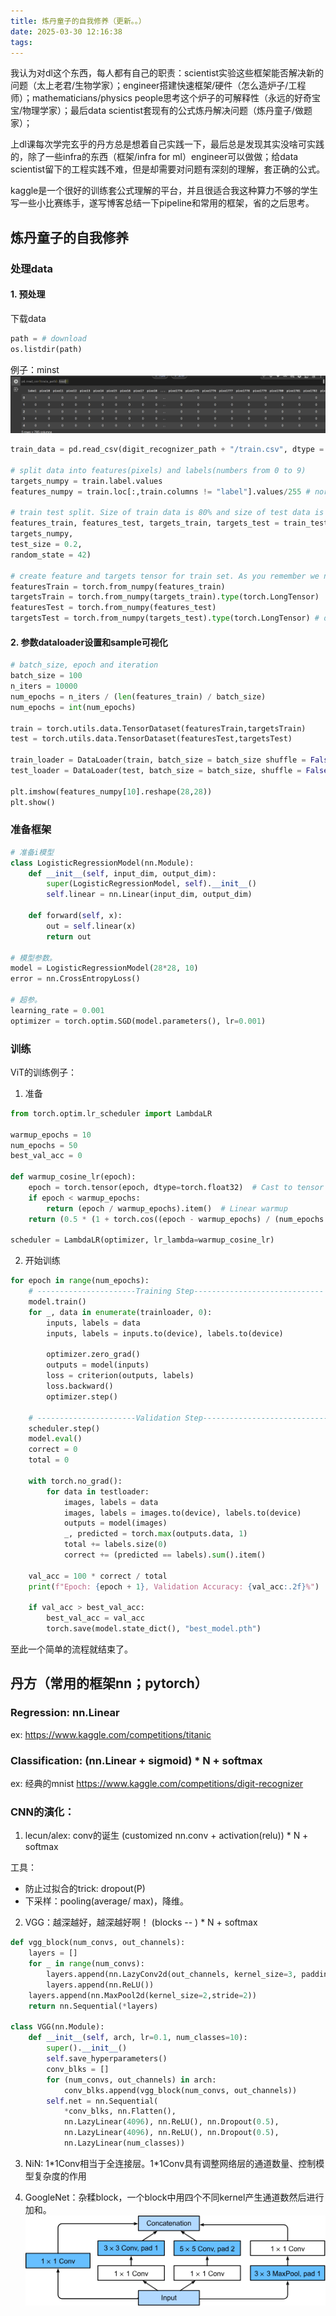 ```yaml
---
title: 炼丹童子的自我修养（更新。。）
date: 2025-03-30 12:16:38
tags:
---
```


我认为对dl这个东西，每人都有自己的职责：scientist实验这些框架能否解决新的问题（太上老君/生物学家）；engineer搭建快速框架/硬件（怎么造炉子/工程师）；mathematicians/physics people思考这个炉子的可解释性（永远的好奇宝宝/物理学家）；最后data scientist套现有的公式炼丹解决问题（炼丹童子/做题家）；

上dl课每次学完玄乎的丹方总是想着自己实践一下，最后总是发现其实没啥可实践的，除了一些infra的东西（框架/infra for ml）engineer可以做做；给data scientist留下的工程实践不难，但是却需要对问题有深刻的理解，套正确的公式。

kaggle是一个很好的训练套公式理解的平台，并且很适合我这种算力不够的学生写一些小比赛练手，遂写博客总结一下pipeline和常用的框架，省的之后思考。

## 炼丹童子的自我修养

### 处理data

#### 1. 预处理
下载data
``` py
path = # download 
os.listdir(path)
 ```

例子：minst
![alt text](image.png)

``` py 
train_data = pd.read_csv(digit_recognizer_path + "/train.csv", dtype = np.float32)

# split data into features(pixels) and labels(numbers from 0 to 9)
targets_numpy = train.label.values
features_numpy = train.loc[:,train.columns != "label"].values/255 # normalization

# train test split. Size of train data is 80% and size of test data is 20%.
features_train, features_test, targets_train, targets_test = train_test_split(features_numpy,
targets_numpy,
test_size = 0.2,
random_state = 42)

# create feature and targets tensor for train set. As you remember we need variable to accumulate gradients. Therefore first we create tensor, then we will create variable
featuresTrain = torch.from_numpy(features_train)
targetsTrain = torch.from_numpy(targets_train).type(torch.LongTensor) 
featuresTest = torch.from_numpy(features_test)
targetsTest = torch.from_numpy(targets_test).type(torch.LongTensor) # data type is long
```

#### 2. 参数dataloader设置和sample可视化
``` py
# batch_size, epoch and iteration
batch_size = 100
n_iters = 10000
num_epochs = n_iters / (len(features_train) / batch_size)
num_epochs = int(num_epochs)

train = torch.utils.data.TensorDataset(featuresTrain,targetsTrain)
test = torch.utils.data.TensorDataset(featuresTest,targetsTest)

train_loader = DataLoader(train, batch_size = batch_size shuffle = False)
test_loader = DataLoader(test, batch_size = batch_size, shuffle = False)

plt.imshow(features_numpy[10].reshape(28,28))
plt.show()
 ```


### 准备框架
``` py
# 准备i模型
class LogisticRegressionModel(nn.Module):
    def __init__(self, input_dim, output_dim):
        super(LogisticRegressionModel, self).__init__()
        self.linear = nn.Linear(input_dim, output_dim)

    def forward(self, x):
        out = self.linear(x)
        return out

# 模型参数。
model = LogisticRegressionModel(28*28, 10)
error = nn.CrossEntropyLoss()

# 超参。
learning_rate = 0.001
optimizer = torch.optim.SGD(model.parameters(), lr=0.001)
 ```

### 训练
ViT的训练例子：

1. 准备
``` py 
from torch.optim.lr_scheduler import LambdaLR

warmup_epochs = 10
num_epochs = 50
best_val_acc = 0

def warmup_cosine_lr(epoch):
    epoch = torch.tensor(epoch, dtype=torch.float32)  # Cast to tensor
    if epoch < warmup_epochs:
        return (epoch / warmup_epochs).item()  # Linear warmup
    return (0.5 * (1 + torch.cos((epoch - warmup_epochs) / (num_epochs - warmup_epochs) * torch.pi))).item()

scheduler = LambdaLR(optimizer, lr_lambda=warmup_cosine_lr)
```
2. 开始训练 
``` py
for epoch in range(num_epochs):
    # ----------------------Training Step-----------------------------
    model.train()
    for _, data in enumerate(trainloader, 0):
        inputs, labels = data
        inputs, labels = inputs.to(device), labels.to(device)

        optimizer.zero_grad()
        outputs = model(inputs)
        loss = criterion(outputs, labels)
        loss.backward()
        optimizer.step()

    # ----------------------Validation Step-----------------------------
    scheduler.step()
    model.eval()
    correct = 0
    total = 0
    
    with torch.no_grad():
        for data in testloader:
            images, labels = data
            images, labels = images.to(device), labels.to(device)
            outputs = model(images)
            _, predicted = torch.max(outputs.data, 1)
            total += labels.size(0)
            correct += (predicted == labels).sum().item()

    val_acc = 100 * correct / total
    print(f"Epoch: {epoch + 1}, Validation Accuracy: {val_acc:.2f}%")

    if val_acc > best_val_acc:
        best_val_acc = val_acc
        torch.save(model.state_dict(), "best_model.pth")
 ```

至此一个简单的流程就结束了。


## 丹方（常用的框架nn；pytorch）

### Regression: nn.Linear
ex: https://www.kaggle.com/competitions/titanic

### Classification: (nn.Linear + sigmoid) * N + softmax
ex: 经典的mnist https://www.kaggle.com/competitions/digit-recognizer

### CNN的演化：
1. lecun/alex: conv的诞生
(customized nn.conv + activation(relu)) * N + softmax 

工具：
* 防止过拟合的trick: dropout(P)
* 下采样：pooling(average/ max)，降维。

2. VGG：越深越好，越深越好啊！
(blocks -- ) * N + softmax

``` py
def vgg_block(num_convs, out_channels):
    layers = []
    for _ in range(num_convs):
        layers.append(nn.LazyConv2d(out_channels, kernel_size=3, padding=1))
        layers.append(nn.ReLU())
    layers.append(nn.MaxPool2d(kernel_size=2,stride=2))
    return nn.Sequential(*layers)

class VGG(nn.Module):
    def __init__(self, arch, lr=0.1, num_classes=10):
        super().__init__()
        self.save_hyperparameters()
        conv_blks = []
        for (num_convs, out_channels) in arch:
            conv_blks.append(vgg_block(num_convs, out_channels))
        self.net = nn.Sequential(
            *conv_blks, nn.Flatten(),
            nn.LazyLinear(4096), nn.ReLU(), nn.Dropout(0.5),
            nn.LazyLinear(4096), nn.ReLU(), nn.Dropout(0.5),
            nn.LazyLinear(num_classes))
 ```

3. NiN: 1\*1Conv相当于全连接层。1\*1Conv具有调整网络层的通道数量、控制模型复杂度的作用

4. GoogleNet：杂糅block，一个block中用四个不同kernel产生通道数然后进行加和。
![alt text](image-1.png)